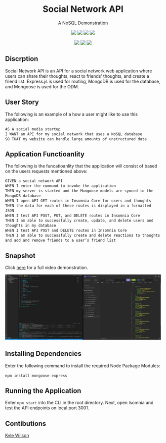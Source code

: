 <h1 align="center">Social Network API</h1>
<p align="center">A NoSQL Demonstration</p>

<p align="center">
    <img src="https://img.shields.io/github/repo-size/lylekilson/social-network-api" />
    <img src="https://img.shields.io/github/languages/top/lylekilson/social-network-api"  />
    <img src="https://img.shields.io/github/issues/lylekilson/social-network-api" />
    <img src="https://img.shields.io/github/last-commit/lylekilson/social-network-api" >
</p>
  
<p align="center">
    <img src="https://img.shields.io/badge/Javascript-yellow" />
    <img src="https://img.shields.io/badge/express-orange" />
    <img src="https://img.shields.io/badge/mongoose-red"  />
</p>

## Discrption

Social Network API is an API for a social network web application where users can share their thoughts, react to friends’ thoughts, and create a friend list. Express.js is used for routing, MongoDB is used for the database, and Mongoose is used for the ODM.

## User Story

The following is an example of a how a user might like to use this application:

```
AS A social media startup
I WANT an API for my social network that uses a NoSQL database
SO THAT my website can handle large amounts of unstructured data
```

## Application Functioanlity

The following is the funcatioanlity that the application will consist of based on the users requests mentioned above:

```
GIVEN a social network API
WHEN I enter the command to invoke the application
THEN my server is started and the Mongoose models are synced to the MongoDB database
WHEN I open API GET routes in Insomnia Core for users and thoughts
THEN the data for each of these routes is displayed in a formatted JSON
WHEN I test API POST, PUT, and DELETE routes in Insomnia Core
THEN I am able to successfully create, update, and delete users and thoughts in my database
WHEN I test API POST and DELETE routes in Insomnia Core
THEN I am able to successfully create and delete reactions to thoughts and add and remove friends to a user’s friend list
```

## Snapshot
Click [here](https://drive.google.com/file/d/1o-o4yJ80kb97yNAaC3GvTt0pQICe1tP7/view) for a full video demonstration.

![snapshot](./snapshot.png)


## Installing Dependencies

Enter the following command to install the required Node Package Modules:

`npm install mongoose express`

## Running the Application

Enter `npm start` into the CLI in the root directory. Next, open Isomnia and test the API endpoints on local port 3001.

## Contibutions

[Kyle Wilson](https://github.com/lylekilson)
